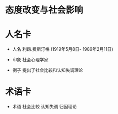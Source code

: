 # 态度改变与社会影响
# 人名卡

- 人名  利昂.费斯汀格 (1919年5月8日- 1989年2月11日)

- 印象 社会心理学家

- 例子 提出了社会比较和认知失调理论


# 术语卡 

- 术语 社会比较 认知失调 归因理论